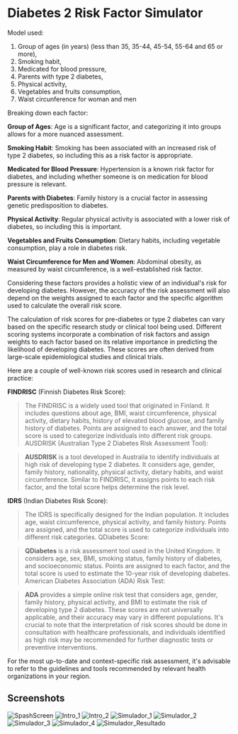 # Diabetes 2 Risk Factor Simulator

Model used:

1. Group of ages (in years) (less than 35, 35-44, 45-54, 55-64 and 65 or more), 
2. Smoking habit,
3. Medicated for blood pressure,
4. Parents with type 2 diabetes, 
5. Physical activity,
6. Vegetables and fruits consumption,
7. Waist circunference for woman and men

Breaking down each factor:

**Group of Ages**: Age is a significant factor, and categorizing it into groups allows for a more nuanced assessment.

**Smoking Habit**: Smoking has been associated with an increased risk of type 2 diabetes, so including this as a risk factor is appropriate.

**Medicated for Blood Pressure**: Hypertension is a known risk factor for diabetes, and including whether someone is on medication for blood pressure is relevant.

**Parents with Diabetes**: Family history is a crucial factor in assessing genetic predisposition to diabetes.

**Physical Activity**: Regular physical activity is associated with a lower risk of diabetes, so including this is important.

**Vegetables and Fruits Consumption**: Dietary habits, including vegetable consumption, play a role in diabetes risk.

**Waist Circumference for Men and Women**: Abdominal obesity, as measured by waist circumference, is a well-established risk factor.

Considering these factors provides a holistic view of an individual's risk for developing diabetes. However, the accuracy of the risk assessment will also depend on the weights assigned to each factor and the specific algorithm used to calculate the overall risk score.

The calculation of risk scores for pre-diabetes or type 2 diabetes can vary based on the specific research study or clinical tool being used. Different scoring systems incorporate a combination of risk factors and assign weights to each factor based on its relative importance in predicting the likelihood of developing diabetes. These scores are often derived from large-scale epidemiological studies and clinical trials.

Here are a couple of well-known risk scores used in research and clinical practice:

**FINDRISC** (Finnish Diabetes Risk Score):

>The FINDRISC is a widely used tool that originated in Finland. It includes questions about age, BMI, waist circumference, physical activity, dietary habits, history of elevated blood glucose, and family history of diabetes. Points are assigned to each answer, and the total score is used to categorize individuals into different risk groups.
AUSDRISK (Australian Type 2 Diabetes Risk Assessment Tool):

>**AUSDRISK** is a tool developed in Australia to identify individuals at high risk of developing type 2 diabetes. It considers age, gender, family history, nationality, physical activity, dietary habits, and waist circumference. Similar to FINDRISC, it assigns points to each risk factor, and the total score helps determine the risk level.

**IDRS** (Indian Diabetes Risk Score):

>The IDRS is specifically designed for the Indian population. It includes age, waist circumference, physical activity, and family history. Points are assigned, and the total score is used to categorize individuals into different risk categories.
QDiabetes Score:

>**QDiabetes** is a risk assessment tool used in the United Kingdom. It considers age, sex, BMI, smoking status, family history of diabetes, and socioeconomic status. Points are assigned to each factor, and the total score is used to estimate the 10-year risk of developing diabetes.
American Diabetes Association (ADA) Risk Test:

>**ADA** provides a simple online risk test that considers age, gender, family history, physical activity, and BMI to estimate the risk of developing type 2 diabetes.
These scores are not universally applicable, and their accuracy may vary in different populations. It's crucial to note that the interpretation of risk scores should be done in consultation with healthcare professionals, and individuals identified as high risk may be recommended for further diagnostic tests or preventive interventions.

For the most up-to-date and context-specific risk assessment, it's advisable to refer to the guidelines and tools recommended by relevant health organizations in your region.

## Screenshots

![SpashScreen](https://github.com/fauxtix/HealthCareSamples/assets/49880538/09e389d9-beeb-435e-92b6-657d56fd41c7)
![Intro_1](https://github.com/fauxtix/HealthCareSamples/assets/49880538/5f2709a5-64ff-4c96-9ea2-d360bad48c9b)
![Intro_2](https://github.com/fauxtix/HealthCareSamples/assets/49880538/f433da9e-f614-4829-a770-a9d8c11726f5)
![Simulador_1](https://github.com/fauxtix/HealthCareSamples/assets/49880538/f3ae678b-9889-4ad1-ad03-e2a8705b4d05)
![Simulador_2](https://github.com/fauxtix/HealthCareSamples/assets/49880538/42b76a44-0119-4e0d-8bf0-2bdb265c3221)
![Simulador_3](https://github.com/fauxtix/HealthCareSamples/assets/49880538/fc20ffc1-f380-4658-9a32-1984c1391a60)
![Simulador_4](https://github.com/fauxtix/HealthCareSamples/assets/49880538/d96a4bc2-2f4c-4b9a-b4f6-c9400cc91bb8)
![Simulador_Resultado](https://github.com/fauxtix/HealthCareSamples/assets/49880538/9d4180b8-bb39-4317-8055-c4f266c0cd67)



